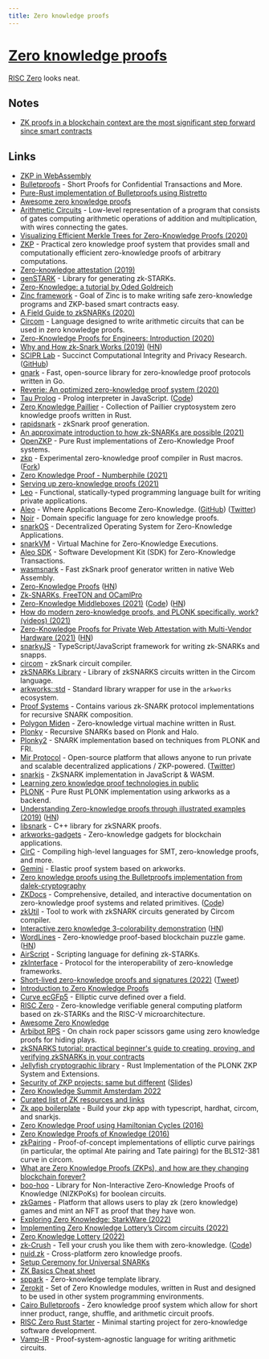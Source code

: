 ```yaml
---
title: Zero knowledge proofs
---
```


# [Zero knowledge proofs](https://en.wikipedia.org/wiki/Zero-knowledge_proof)

[RISC Zero](https://github.com/risc0/risc0) looks neat.

## Notes

- [ZK proofs in a blockchain context are the most significant step forward since smart contracts](https://twitter.com/pseudotheos/status/1525776827574362112)

## Links

- [ZKP in WebAssembly](https://zkwasm.kobi.one/)
- [Bulletproofs](https://crypto.stanford.edu/bulletproofs/) - Short Proofs for Confidential Transactions and More.
- [Pure-Rust implementation of Bulletproofs using Ristretto](https://github.com/dalek-cryptography/bulletproofs)
- [Awesome zero knowledge proofs](https://github.com/matter-labs/awesome-zero-knowledge-proofs)
- [Arithmetic Circuits](https://github.com/adjoint-io/arithmetic-circuits) - Low-level representation of a program that consists of gates computing arithmetic operations of addition and multiplication, with wires connecting the gates.
- [Visualizing Efficient Merkle Trees for Zero-Knowledge Proofs (2020)](https://kndrck.co/posts/efficient-merkletrees-zk-proofs/)
- [ZKP](https://github.com/adjoint-io/zkp) - Practical zero knowledge proof system that provides small and computationally efficient zero-knowledge proofs of arbitrary computations.
- [Zero-knowledge attestation (2019)](https://www.imperialviolet.org/2019/01/01/zkattestation.html)
- [genSTARK](https://github.com/GuildOfWeavers/genSTARK) - Library for generating zk-STARKs.
- [Zero-Knowledge: a tutorial by Oded Goldreich](http://www.wisdom.weizmann.ac.il/~oded/zk-tut02.html)
- [Zinc framework](https://github.com/matter-labs/zinc) - Goal of Zinc is to make writing safe zero-knowledge programs and ZKP-based smart contracts easy.
- [A Field Guide to zkSNARKs (2020)](https://write.as/knowledgeprover/zero-knowledge-proof-systems-a-primer)
- [Circom](https://github.com/iden3/circom) - Language designed to write arithmetic circuits that can be used in zero knowledge proofs.
- [Zero-Knowledge Proofs for Engineers: Introduction (2020)](https://blog.zkga.me/intro-to-zksnarks)
- [Why and How zk-Snark Works (2019)](https://arxiv.org/abs/1906.07221) ([HN](https://news.ycombinator.com/item?id=24815649))
- [SCIPR Lab](http://www.scipr-lab.org/) - Succinct Computational Integrity and Privacy Research. ([GitHub](https://github.com/scipr-lab))
- [gnark](https://github.com/ConsenSys/gnark) - Fast, open-source library for zero-knowledge proof protocols written in Go.
- [Reverie: An optimized zero-knowledge proof system (2020)](https://blog.trailofbits.com/2020/12/14/reverie-an-optimized-zero-knowledge-proof-system/)
- [Tau Prolog](http://tau-prolog.org/) - Prolog interpreter in JavaScript. ([Code](https://github.com/tau-prolog/tau-prolog))
- [Zero Knowledge Paillier](https://github.com/ZenGo-X/zk-paillier) - Collection of Paillier cryptosystem zero knowledge proofs written in Rust.
- [rapidsnark](https://github.com/iden3/rapidsnark) - zkSnark proof generation.
- [An approximate introduction to how zk-SNARKs are possible (2021)](https://vitalik.ca/general/2021/01/26/snarks.html)
- [OpenZKP](https://github.com/0xProject/OpenZKP) - Pure Rust implementations of Zero-Knowledge Proof systems.
- [zkp](https://github.com/dalek-cryptography/zkp) - Experimental zero-knowledge proof compiler in Rust macros. ([Fork](https://github.com/zkcrypto/zkp))
- [Zero Knowledge Proof - Numberphile (2021)](https://www.youtube.com/watch?v=5ovdoxnfFVc)
- [Serving up zero-knowledge proofs (2021)](https://blog.trailofbits.com/2021/02/19/serving-up-zero-knowledge-proofs/)
- [Leo](https://github.com/AleoHQ/leo) - Functional, statically-typed programming language built for writing private applications.
- [Aleo](https://aleo.org/) - Where Applications Become Zero-Knowledge. ([GitHub](https://github.com/AleoHQ)) ([Twitter](https://twitter.com/AleoHQ))
- [Noir](https://github.com/noir-lang/noir) - Domain specific language for zero knowledge proofs.
- [snarkOS](https://github.com/AleoHQ/snarkOS) - Decentralized Operating System for Zero-Knowledge Applications.
- [snarkVM](https://github.com/AleoHQ/snarkVM) - Virtual Machine for Zero-Knowledge Executions.
- [Aleo SDK](https://github.com/AleoHQ/aleo) - Software Development Kit (SDK) for Zero-Knowledge Transactions.
- [wasmsnark](https://github.com/iden3/wasmsnark) - Fast zkSnark proof generator written in native Web Assembly.
- [Zero-Knowledge Proofs](https://zkp.science/) ([HN](https://news.ycombinator.com/item?id=27573910))
- [Zk-SNARKs, FreeTON and OCamlPro](https://medium.com/ocamlpro/zk-snarks-freeton-and-ocamlpro-eaaa1849ffd1)
- [Zero-Knowledge Middleboxes (2021)](https://eprint.iacr.org/2021/1022.pdf) ([Code](https://github.com/pag-crypto/zkmbs)) ([HN](https://news.ycombinator.com/item?id=31061628))
- [How do modern zero-knowledge proofs, and PLONK specifically, work? (videos) (2021)](https://www.cryptologie.net/article/529/how-does-the-general-purpose-zero-knowledge-proof-system-plonk-work/)
- [Zero-Knowledge Proofs for Private Web Attestation with Multi-Vendor Hardware (2021)](https://blog.cloudflare.com/introducing-zero-knowledge-proofs-for-private-web-attestation-with-cross-multi-vendor-hardware/) ([HN](https://news.ycombinator.com/item?id=28745951))
- [snarkyJS](https://github.com/o1-labs/snarkyjs) - TypeScript/JavaScript framework for writing zk-SNARKs and snapps.
- [circom](https://github.com/iden3/circom) - zkSnark circuit compiler.
- [zkSNARKs Library](https://github.com/kevinz917/zksnarks-library) - Library of zkSNARKS circuits written in the Circom language.
- [arkworks::std](https://github.com/arkworks-rs/std) - Standard library wrapper for use in the `arkworks` ecosystem.
- [Proof Systems](https://github.com/o1-labs/proof-systems) - Contains various zk-SNARK protocol implementations for recursive SNARK composition.
- [Polygon Miden](https://github.com/maticnetwork/miden) - Zero-knowledge virtual machine written in Rust.
- [Plonky](https://github.com/mir-protocol/plonky) - Recursive SNARKs based on Plonk and Halo.
- [Plonky2](https://github.com/mir-protocol/plonky2) - SNARK implementation based on techniques from PLONK and FRI.
- [Mir Protocol](https://mirprotocol.org/) - Open-source platform that allows anyone to run private and scalable decentralized applications / ZKP-powered. ([Twitter](https://twitter.com/mirprotocol))
- [snarkjs](https://github.com/iden3/snarkjs) - ZkSNARK implementation in JavaScript & WASM.
- [Learning zero knowledge proof technologies in public](https://github.com/JofArnold/zkp-learning-in-public)
- [PLONK](https://github.com/rust-zkp/ark-plonk) - Pure Rust PLONK implementation using arkworks as a backend.
- [Understanding Zero-knowledge proofs through illustrated examples (2019)](https://blog.goodaudience.com/understanding-zero-knowledge-proofs-through-simple-examples-df673f796d99) ([HN](https://news.ycombinator.com/item?id=29419206))
- [libsnark](https://github.com/scipr-lab/libsnark) - C++ library for zkSNARK proofs.
- [arkworks-gadgets](https://github.com/webb-tools/arkworks-gadgets) - Zero-knowledge gadgets for blockchain applications.
- [CirC](https://github.com/circify/circ) - Compiling high-level languages for SMT, zero-knowledge proofs, and more.
- [Gemini](https://github.com/mmaker/gemini) - Elastic proof system based on arkworks.
- [Zero knowledge proofs using the Bulletproofs implementation from dalek-cryptography](https://github.com/lovesh/bulletproofs-r1cs-gadgets)
- [ZKDocs](https://www.zkdocs.com/) - Comprehensive, detailed, and interactive documentation on zero-knowledge proof systems and related primitives. ([Code](https://github.com/trailofbits/zkdocs))
- [zkUtil](https://github.com/poma/zkutil) - Tool to work with zkSNARK circuits generated by Circom compiler.
- [Interactive zero knowledge 3-colorability demonstration](http://web.mit.edu/~ezyang/Public/graph/svg.html) ([HN](https://news.ycombinator.com/item?id=29701837))
- [WordLines](https://github.com/nalinbhardwaj/wordlines) - Zero-knowledge proof-based blockchain puzzle game. ([HN](https://news.ycombinator.com/item?id=29805557))
- [AirScript](https://github.com/GuildOfWeavers/AirScript) - Scripting language for defining zk-STARKs.
- [zkInterface](https://github.com/QED-it/zkinterface) - Protocol for the interoperability of zero-knowledge frameworks.
- [Short-lived zero-knowledge proofs and signatures (2022)](https://eprint.iacr.org/2022/190.pdf) ([Tweet](https://twitter.com/dystopiabreaker/status/1496011412996788227))
- [Introduction to Zero Knowledge Proofs](https://github.com/enricobottazzi/ZKverse)
- [Curve ecGFp5](https://github.com/pornin/ecgfp5) - Elliptic curve defined over a field.
- [RISC Zero](https://github.com/risc0/risc0) - Zero-knowledge verifiable general computing platform based on zk-STARKs and the RISC-V microarchitecture.
- [Awesome Zero Knowledge](https://github.com/ventali/awesome-zk)
- [Arbibot RPS](https://github.com/botdad/arbirps) - On chain rock paper scissors game using zero knowledge proofs for hiding plays.
- [zkSNARKS tutorial: practical beginner's guide to creating, proving, and verifying zkSNARKs in your contracts](https://github.com/jstoxrocky/zksnarks_example)
- [Jellyfish cryptographic library](https://github.com/EspressoSystems/jellyfish) - Rust Implementation of the PLONK ZKP System and Extensions.
- [Security of ZKP projects: same but different](https://youtu.be/SCIuwh9ya8U?t=22619) ([Slides](https://www.aumasson.jp/data/talks/zksec_zk7.pdf))
- [Zero Knowledge Summit Amsterdam 2022](https://www.youtube.com/watch?v=SCIuwh9ya8U)
- [Curated list of ZK resources and links](https://github.com/ingonyama-zk/ingopedia)
- [Zk app boilerplate](https://github.com/wanseob/zkp-app-boilerplate) - Build your zkp app with typescript, hardhat, circom, and snarkjs.
- [Zero Knowledge Proof using Hamiltonian Cycles (2016)](https://daniel.schemmel.net/post/2016/zero-knowledge-proofs-using-hamiltonian-cycles/)
- [Zero Knowledge Proofs of Knowledge (2016)](https://daniel.schemmel.net/post/2016/zero-knowledge-proofs-of-knowledge/)
- [zkPairing](https://github.com/yi-sun/circom-pairing) - Proof-of-concept implementations of elliptic curve pairings (in particular, the optimal Ate pairing and Tate pairing) for the BLS12-381 curve in circom.
- [What are Zero Knowledge Proofs (ZKPs), and how are they changing blockchain forever?](https://twitter.com/BarryFried1/status/1511742345053900800)
- [boo-hoo](https://github.com/cronokirby/boo-hoo) - Library for Non-Interactive Zero-Knowledge Proofs of Knowledge (NIZKPoKs) for boolean circuits.
- [zkGames](https://github.com/vplasencia/zkGames) - Platform that allows users to play zk (zero knowledge) games and mint an NFT as proof that they have won.
- [Exploring Zero Knowledge: StarkWare (2022)](https://pseudotheos.mirror.xyz/Q9154CY9CFaPzy6AgSlek8-ZBA_kSF_93MTKk-opHRw)
- [Implementing Zero Knowledge Lottery’s Circom circuits (2022)](https://killari.medium.com/implementing-zero-knowledge-lotterys-circom-circuits-part-1-2-16910b3732a2)
- [Zero Knowledge Lottery (2022)](https://killari.medium.com/zero-knowledge-lottery-437e456dc3f2)
- [zk-Crush](https://www.zkcrush.xyz/) - Tell your crush you like them with zero-knowledge. ([Code](https://github.com/amirgamil/zk-crush))
- [nuid.zk](https://github.com/NuID/zk) - Cross-platform zero knowledge proofs.
- [Setup Ceremony for Universal SNARKs](https://github.com/anoma/trusted-setup-ceremony)
- [ZK Basics Cheat sheet](https://github.com/baro77/ZKbasicsCS)
- [sppark](https://github.com/supranational/sppark) - Zero-knowledge template library.
- [Zerokit](https://github.com/vacp2p/zerokit) - Set of Zero Knowledge modules, written in Rust and designed to be used in other system programming environments.
- [Cairo Bulletproofs](https://github.com/Lev-Stambler/bulletproof-cairo) - Zero knowledge proof system which allow for short inner product, range, shuffle, and arithmetic circuit proofs.
- [RISC Zero Rust Starter](https://github.com/risc0/risc0-rust-starter) - Minimal starting project for zero-knowledge software development.
- [Vamp-IR](https://github.com/anoma/vamp-ir) - Proof-system-agnostic language for writing arithmetic circuits.
